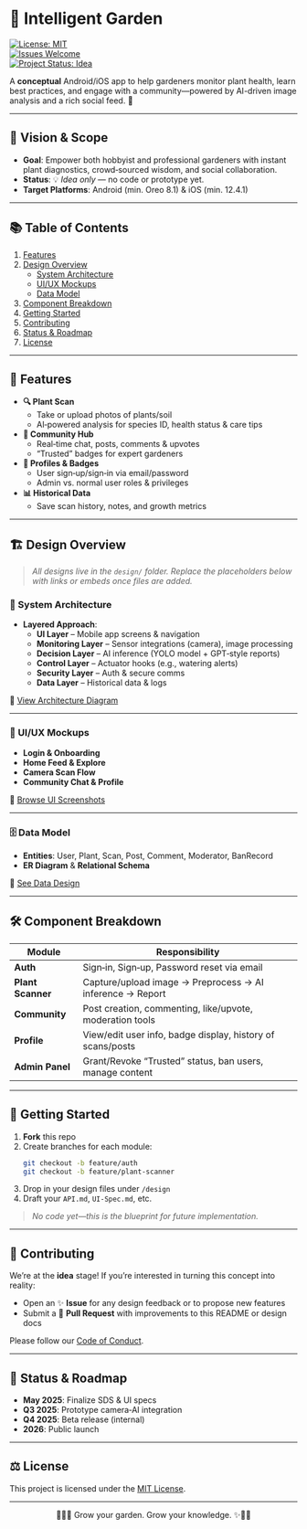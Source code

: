 <!--
  README.md for the "Intelligent Garden" Concept
  ------------------------------------------------
  This is a template/placeholder for a GitHub repo.
  No implementation exists—this is purely a design idea.
-->

# 🌱 Intelligent Garden

[![License: MIT](https://img.shields.io/badge/License-MIT-blue.svg)](#license)  
[![Issues Welcome](https://img.shields.io/badge/Issues-Welcome-brightgreen.svg)](#contributing)  
[![Project Status: Idea](https://img.shields.io/badge/Status-Idea-orange.svg)](#status)  

A **conceptual** Android/iOS app to help gardeners monitor plant health, learn best practices, and engage with a community—powered by AI-driven image analysis and a rich social feed. 🚀  

---

## 🎯 Vision & Scope

- **Goal**: Empower both hobbyist and professional gardeners with instant plant diagnostics, crowd‑sourced wisdom, and social collaboration.  
- **Status**: 💡 _Idea only_ — no code or prototype yet.  
- **Target Platforms**: Android (min. Oreo 8.1) & iOS (min. 12.4.1)  

---

## 📚 Table of Contents

1. [Features](#features)  
2. [Design Overview](#design-overview)  
   - [System Architecture](#system-architecture)  
   - [UI/UX Mockups](#uiux-mockups)  
   - [Data Model](#data-model)  
3. [Component Breakdown](#component-breakdown)  
4. [Getting Started](#getting-started)  
5. [Contributing](#contributing)  
6. [Status & Roadmap](#status--roadmap)  
7. [License](#license)  

---

## 🚀 Features

- **🔍 Plant Scan**  
  - Take or upload photos of plants/soil  
  - AI‑powered analysis for species ID, health status & care tips  
- **💬 Community Hub**  
  - Real‑time chat, posts, comments & upvotes  
  - “Trusted” badges for expert gardeners  
- **👤 Profiles & Badges**  
  - User sign‑up/sign‑in via email/password  
  - Admin vs. normal user roles & privileges  
- **📊 Historical Data**  
  - Save scan history, notes, and growth metrics  

---

## 🏗️ Design Overview

> _All designs live in the `design/` folder. Replace the placeholders below with links or embeds once files are added._

### 📐 System Architecture

- **Layered Approach**:  
  - **UI Layer** – Mobile app screens & navigation  
  - **Monitoring Layer** – Sensor integrations (camera), image processing  
  - **Decision Layer** – AI inference (YOLO model + GPT‑style reports)  
  - **Control Layer** – Actuator hooks (e.g., watering alerts)  
  - **Security Layer** – Auth & secure comms  
  - **Data Layer** – Historical data & logs  

📂 [View Architecture Diagram](design/architecture.png)

---

### 🎨 UI/UX Mockups

- **Login & Onboarding**  
- **Home Feed & Explore**  
- **Camera Scan Flow**  
- **Community Chat & Profile**

📂 [Browse UI Screenshots](design/ui-mockups/)  

---

### 🗄️ Data Model

- **Entities**: User, Plant, Scan, Post, Comment, Moderator, BanRecord  
- **ER Diagram** & **Relational Schema**

📂 [See Data Design](design/data-model.pdf)  

---

## 🛠️ Component Breakdown

| Module               | Responsibility                                              |
|----------------------|-------------------------------------------------------------|
| **Auth**             | Sign‑in, Sign‑up, Password reset via email                  |
| **Plant Scanner**    | Capture/upload image → Preprocess → AI inference → Report   |
| **Community**        | Post creation, commenting, like/upvote, moderation tools    |
| **Profile**          | View/edit user info, badge display, history of scans/posts  |
| **Admin Panel**      | Grant/Revoke “Trusted” status, ban users, manage content    |

---

## 🏁 Getting Started

1. **Fork** this repo  
2. Create branches for each module:  
   ```bash
   git checkout -b feature/auth
   git checkout -b feature/plant-scanner
   ```  
3. Drop in your design files under `/design`  
4. Draft your `API.md`, `UI-Spec.md`, etc.  

> _No code yet—this is the blueprint for future implementation._  

---

## 🤝 Contributing

We’re at the **idea** stage! If you’re interested in turning this concept into reality:

- Open an ✨ **Issue** for any design feedback or to propose new features  
- Submit a 📄 **Pull Request** with improvements to this README or design docs  

Please follow our [Code of Conduct](CODE_OF_CONDUCT.md).  

---

## 📅 Status & Roadmap

- **May 2025**: Finalize SDS & UI specs  
- **Q3 2025**: Prototype camera‑AI integration  
- **Q4 2025**: Beta release (internal)  
- **2026**: Public launch  

---

## ⚖️ License

This project is licensed under the [MIT License](LICENSE).  

---

<p align="center">
  👩‍🌾✨ Grow your garden. Grow your knowledge. ✨👨‍🌾
</p>
